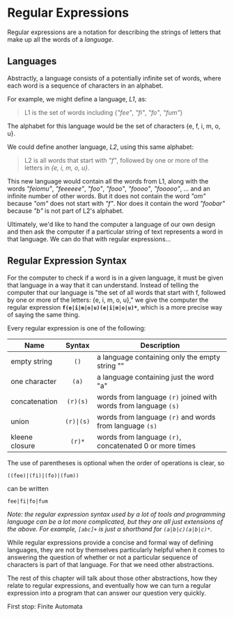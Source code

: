 # Regular Expressions

Regular expressions are a notation for describing the strings of letters
that make up all the words of a _language_.

## Languages

Abstractly, a language consists
of a potentially infinite set of words, where each word is a sequence
of characters in an alphabet.

For example, we might define a language, _L1_, as:

> L1 is the set of words including \{_"fee"_, _"fi"_, _"fo"_, _"fum"_\}

The alphabet for this language
would be the set of characters {e, f, i, m, o, u}.

We could define another language, _L2_, using this same alphabet:

> L2 is all words that start with _"f"_, followed by one or more of the
> letters in _{e, i, m, o, u}_.

This new language would contain all the words from L1,
along with the words _"feiomu"_, _"feeeeee"_,
_"foo"_, _"fooo"_, _"foooo"_, _"fooooo"_, ... and an infinite number
of other words. But it does not contain the word _"om"_ because _"om"_
does not start with _"f"_. Nor does it contain the word _"foobar"_ because
_"b"_ is not part of L2's alphabet.

Ultimately, we'd like to hand the computer a language of our own design
and then ask the computer if a particular string of text represents
a word in that language. We can do that with regular expressions...

## Regular Expression Syntax

For the computer to check if a word is in a given language,
it must be given that language in a way that it can understand.
Instead of telling the computer that our language is "the set of all
words that start with f, followed by one or more of the
letters: {e, i, m, o, u}," we give the computer the regular expression
**`f(e|i|m|o|u)(e|i|m|o|u)*`**, which is a more precise way of saying
the same thing.

Every regular expression is one of the following:

<table>
  <thead>
    <tr>
      <th>Name</th>
      <th>Syntax</th>
      <th>Description</th>
    </tr>
  </thead>
  <tbody>
    <tr>
      <td>empty string</td>
      <td align="center"><code>()</code></td>
      <td>a language containing only the empty string ""</td>
    </tr>
    <tr>
      <td>one character</td>
      <td align="center"><code>(a)</code></td>
      <td>a language containing just the word "a"</td>
    </tr>
    <tr>
      <td>concatenation</td>
      <td align="center"><code style="white-space: nowrap">(r)(s)</code></td>
      <td>words from language <code>(r)</code> joined with words from language <code>(s)</code></td>
    </tr>
    <tr>
      <td>union</td>
      <td align="center"><code style="white-space: nowrap">(r)|(s)</code></td>
      <td>words from language <code>(r)</code> and words from language <code>(s)</code></td>
    </tr>
    <tr>
      <td>kleene closure</td>
      <td align="center"><code style="white-space: nowrap">(r)*</code></td>
      <td>words from language <code>(r)</code>, concatenated 0 or more times</td>      
    </td>
  <tbody>
</table>

The use of parentheses is optional when the order of operations is clear,
so

```
((fee)|(fi)|(fo)|(fum))
```

can be written

```
fee|fi|fo|fum
```

_Note: the regular expression syntax used by a lot of tools and programming language
can be a lot more complicated, but they are all just extensions of the above. For
example, `[abc]+` is just a shorthand for `(a|b|c)(a|b|c)*`._

While regular expressions provide a concise and formal way of defining languages,
they are not by themselves particularly helpful when it comes to answering the question
of whether or not a particular sequence of characters is part of that language.
For that we need other abstractions.

The rest of this chapter will talk about those other abstractions, how they relate
to regular expressions, and eventually how we can turn a regular expression into
a program that can answer our question very quickly.

First stop: Finite Automata
